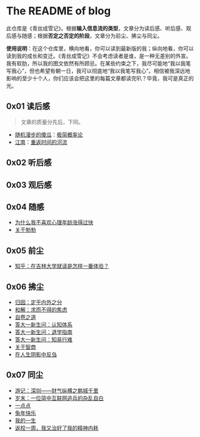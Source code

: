 # The README of blog

此仓库是《青丝成雪记》。根据**输入信息流的类型**，文章分为读后感、听后感、观后感与随感；根据**否定之否定的阶段**，文章分为前尘、拂尘与同尘。

**使用说明**：在这个仓库里，横向地看，你可以读到最新版的我；纵向地看，你可以读到我的成长和变迁。《青丝成雪记》不会考虑读者是谁，是一种无差别的外宣。我有软肋，所以我的图文依然有所顾忌。在某些约束之下，我尽可能地“我以我笔写我心”，但也希望有朝一日，我可以彻底地“我以我笔写我心”。相信被我深远地影响的至少十个人，你们应该会把这里的每篇文章都读完叭？毕竟，我可是真正的光。

## 0x01 读后感

> 文章的质量分先后，下同。

- [随机漫步的傻瓜](https://book.douban.com/subject/10773362/)：[极简概率论](https://github.com/Anticorianderist/blog/blob/main/src/1-read/fooled-by-randomness-the-very-simplified-probability-theory.md)
- [江南](https://book.douban.com/subject/34461199/)：[重返时间的河流](https://github.com/Anticorianderist/blog/blob/main/src/1-read/the-south-of-the-yangtze-diving-into-the-river-of-time-again.md)

## 0x02 听后感

## 0x03 观后感

## 0x04 随感

- [为什么我不喜欢心理年龄涨得过快](https://github.com/Anticorianderist/blog/blob/main/src/4-feel/why-do-i-dislike-mental-age-increases-too-fast.md)
- [关于勃勃](https://github.com/Anticorianderist/blog/blob/main/src/4-feel/about-bobo.md)

## 0x05 前尘

- [知乎：在吉林大学就读是怎样一番体验？](https://github.com/Anticorianderist/blog/blob/main/src/5-dusted/zhihu-jlu.md)

## 0x06 拂尘

- [归因：定乎内外之分](https://github.com/Anticorianderist/blog/blob/main/src/6-dedust/attribution-determining-the-boundary-of-inward-and-outward.md)
- [和解：求而不得的焦虑](https://github.com/Anticorianderist/blog/blob/main/src/6-dedust/reconciliation-the-anxiety-of-failure.md)
- [自卷之道](https://github.com/Anticorianderist/blog/blob/main/src/6-dedust/self-involution.md)
- [答大一新生问：认知体系](https://github.com/Anticorianderist/blog/blob/main/src/6-dedust/qa-cognitive-system.md)
- [答大一新生问：退学指南](https://github.com/Anticorianderist/blog/blob/main/src/6-dedust/qa-a-guide-of-dropping-out-of-university.md)
- [答大一新生问：知易行难](https://github.com/Anticorianderist/blog/blob/main/src/6-dedust/qa-easier-known-than-done.md)
- [关于智商](https://github.com/Anticorianderist/blog/blob/main/src/6-dedust/about-iq.md)
- [在人生阴影中反刍](https://github.com/Anticorianderist/blog/blob/main/src/6-dedust/rumination-in-the-shadow.md)

## 0x07 同尘

- [游记：深圳——财气纵横之鹏城千里](https://github.com/Anticorianderist/blog/blob/main/src/7-dusting/travelogue-shenzhen-peng-cheng-the-most-moneyed-city.md)
- [岁末：一位简中互联网逃兵的杂乱自白](https://github.com/Anticorianderist/blog/blob/main/src/7-dusting/at-the-end-of-the-year-messy-confessions-of-a-zh-hans-internet-deserter.md)
- [一点点](https://github.com/Anticorianderist/blog/blob/main/src/7-dusting/a-little.md)
- [兔年快乐](https://github.com/Anticorianderist/blog/blob/main/src/7-dusting/happy-new-year-of-the-rabbit.md)
- [我的一生](https://github.com/Anticorianderist/blog/blob/main/src/7-dusting/my-whole-life.md)
- [返校一周，我又治好了我的精神内耗](https://github.com/Anticorianderist/blog/blob/main/src/7-dusting/after-a-week-back-to-school-i-cured-my-mental-internal-friction-again.md)